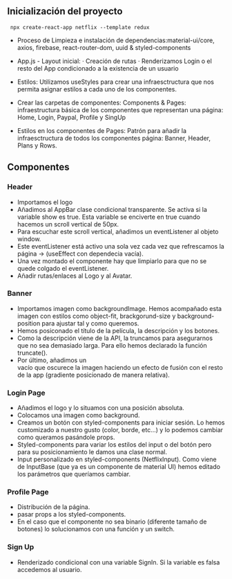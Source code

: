 ## Inicialización del proyecto
` npx create-react-app netflix --template redux`

- Proceso de Limpieza e instalación de dependencias:material-ui/core, axios, firebase, react-router-dom, uuid & styled-components

- App.js - Layout inicial:
· Creación de rutas
· Renderizamos Login o el resto del App condicionado a la existencia de un usuario

- Estilos: Utilizamos useStyles para crear una infraesctructura que nos permita asignar estilos a cada uno de los componentes.

- Crear las carpetas de componentes: Components & Pages: infraestructura básica de los componentes que representan una página: Home, Login, Paypal, Profile y SingUp

- Estilos en los componentes de Pages: Patrón para añadir la infraesctructura de todos los componentes página: Banner, Header, Plans y Rows.

## Componentes

### Header
- Importamos el logo
- Añadimos al AppBar clase condicional transparente. Se activa si la variable show es true. Esta variable se enciverte en true cuando hacemos un scroll vertical de 50px.
- Para escuchar este scroll vertical, añadimos un eventListener al objeto window.
- Este eventListener está activo una sola vez cada vez que refrescamos la página -> (useEffect con dependecia vacía).
- Una vez montado el componente hay que limpiarlo para que no se quede colgado el eventListener.
- Añadir rutas/enlaces al Logo y al Avatar.

### Banner
- Importamos imagen como backgroundImage. Hemos acompañado esta imagen con estilos como object-fit, brackgorund-size y background-position para ajustar tal y como queremos.
- Hemos posiconado el título de la película, la descripción y los botones.
- Como la descripción viene de la API, la truncamos para asegurarnos que no sea demasiado larga. Para ello hemos declarado la función truncate().
- Por último, añadimos un <div> vacío que oscurece la imagen haciendo un efecto de fusión con el resto de la app (gradiente posicionado de manera relativa).

### Login Page
- Añadimos el logo y lo situamos con una posición absoluta.
- Colocamos una imagen como background.
- Creamos un botón con styled-components para iniciar sesión. Lo hemos customizado a nuestro gusto (color, borde, etc...) y lo podemos cambiar como queramos pasándole props.
- Styled-components para variar los estilos del input o del botón pero para su posicionamiento le damos una clase normal.
- Input personalizado en styled-components (NetflixInput). Como viene de InputBase (que ya es un componente de material UI) hemos editado los parámetros que queríamos cambiar.

### Profile Page
- Distribución de la página.
- pasar props a los styled-components.
- En el caso que el componente no sea binario (diferente tamaño de botones) lo solucionamos con una función y un switch.


### Sign Up
- Renderizado condicional con una variable SignIn. Si la variable es falsa accedemos al usuario.

